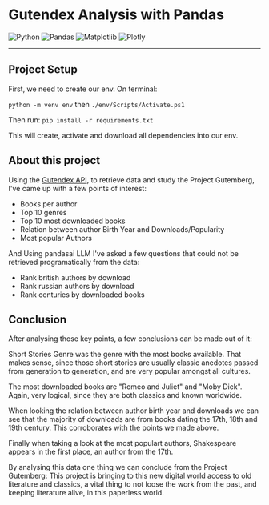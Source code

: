 # Gutendex Analysis with Pandas

![Python](https://img.shields.io/badge/python-3670A0?style=for-the-badge&logo=python&logoColor=ffdd54)
![Pandas](https://img.shields.io/badge/pandas-%23150458.svg?style=for-the-badge&logo=pandas&logoColor=white)
![Matplotlib](https://img.shields.io/badge/Matplotlib-%23ffffff.svg?style=for-the-badge&logo=Matplotlib&logoColor=black)
![Plotly](https://img.shields.io/badge/Plotly-%233F4F75.svg?style=for-the-badge&logo=plotly&logoColor=white)

<hr>

## Project Setup

First, we need to create our env. On terminal:

<code>python -m venv env</code> then <code>./env/Scripts/Activate.ps1</code>

Then run: 
<code>pip install -r requirements.txt</code>

This will create, activate and download all dependencies into our env.

## About this project

Using the [Gutendex API](https://gutendex.com/), to retrieve data and study the Project Gutemberg, I've came up with a few points of interest:

- Books per author
- Top 10 genres
- Top 10 most downloaded books
- Relation between author Birth Year and Downloads/Popularity
- Most popular Authors

And Using pandasai LLM I've asked a few questions that could not be retrieved programatically from the data:

- Rank british authors by download
- Rank russian authors by download
- Rank centuries by downloaded books

## Conclusion

After analysing those key points, a few conclusions can be made out of it:

Short Stories Genre was the genre with the most books available. That makes sense, since those short stories are usually classic anedotes passed from generation to generation, and are very popular amongst all cultures.

The most downloaded books are "Romeo and Juliet" and "Moby Dick". Again, very logical, since they are both classics and known worldwide.

When looking the relation between author birth year and downloads we can see 
that the majority of downloads are from books dating the 17th, 18th and 19th century. This corroborates with the points we made above.

Finally when taking a look at the most populart authors, Shakespeare appears in the first place, an author from the 17th.

By analysing this data one thing we can conclude from the Project Gutemberg:
This project is bringing to this new digital world access to old literature and classics, a vital thing to not loose the work from the past, and keeping literature alive, in this paperless world.